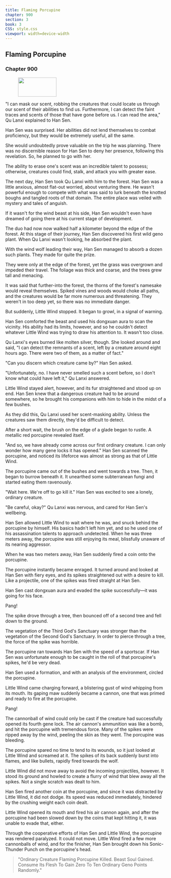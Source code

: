 ```yaml
---
title: Flaming Porcupine
chapter: 900
section: 3
book: 3
CSS: style.css
viewport: width=device-width
---
```


## Flaming Porcupine

### Chapter 900

<figure>
	<img src="../Images/gem.gif" alt="" id="gem" width="120" height="60" />
</figure>

"I can mask our scent, robbing the creatures that could locate us through our scent of their abilities to find us. Furthermore, I can detect the faint traces and scents of those that have gone before us. I can read the area," Qu Lanxi explained to Han Sen.

Han Sen was surprised. Her abilities did not lend themselves to combat proficiency, but they would be extremely useful, all the same.

She would undoubtedly prove valuable on the trip he was planning. There was no discernible reason for Han Sen to deny her presence, following this revelation. So, he planned to go with her.

The ability to erase one's scent was an incredible talent to possess; otherwise, creatures could find, stalk, and attack you with greater ease.

The next day, Han Sen took Qu Lanxi with him to the forest. Han Sen was a little anxious, almost flat-out worried, about venturing there. He wasn't powerful enough to compete with what was said to lurk beneath the knotted boughs and tangled roots of that domain. The entire place was veiled with mystery and tales of anguish.

If it wasn't for the wind beast at his side, Han Sen wouldn't even have dreamed of going there at his current stage of development.

The duo had now now walked half a kilometer beyond the edge of the forest. At this stage of their journey, Han Sen discovered his first wild geno plant. When Qu Lanxi wasn't looking, he absorbed the plant.

With the wind wolf leading their way, Han Sen managed to absorb a dozen such plants. They made for quite the prize.

They were only at the edge of the forest, yet the grass was overgrown and impeded their travel. The foliage was thick and coarse, and the trees grew tall and menacing.

It was said that further-into the forest, the thorns of the forest's namesake would reveal themselves. Spiked vines and woods would choke all paths, and the creatures would be far more numerous and threatening. They weren't in too deep yet, so there was no immediate danger.

But suddenly, Little Wind stopped. It began to growl, in a signal of warning.

Han Sen comforted the beast and used his dongxuan aura to scan the vicinity. His ability had its limits, however, and so he couldn't detect whatever Little Wind was trying to draw his attention to. It wasn't too close.

Qu Lanxi's eyes burned like molten silver, though. She looked around and said, "I can detect the remnants of a scent, left by a creature around eight hours ago. There were two of them, as a matter of fact."

"Can you discern which creature came by?" Han Sen asked.

"Unfortunately, no. I have never smelled such a scent before, so I don't know what could have left it," Qu Lanxi answered.

Little Wind stayed alert, however, and its fur straightened and stood up on end. Han Sen knew that a dangerous creature had to be around somewhere, so he brought his companions with him to hide in the midst of a few bushes.

As they did this, Qu Lanxi used her scent-masking ability. Unless the creatures saw them directly, they'd be difficult to detect.

After a short wait, the brush on the edge of a glade began to rustle. A metallic red porcupine revealed itself.

"And so, we have already come across our first ordinary creature. I can only wonder how many gene locks it has opened." Han Sen scanned the porcupine, and noticed its lifeforce was almost as strong as that of Little Wind.

The porcupine came out of the bushes and went towards a tree. Then, it began to burrow beneath it. It unearthed some subterranean fungi and started eating them ravenously.

"Wait here. We're off to go kill it." Han Sen was excited to see a lonely, ordinary creature.

"Be careful, okay?" Qu Lanxi was nervous, and cared for Han Sen's wellbeing.

Han Sen allowed Little Wind to wait where he was, and snuck behind the porcupine by himself. His basics hadn't left him yet, and so he used one of his assassination talents to approach undetected. When he was three meters away, the porcupine was still enjoying its meal, blissfully unaware of its nearing aggressor.

When he was two meters away, Han Sen suddenly fired a coin onto the porcupine.

The porcupine instantly became enraged. It turned around and looked at Han Sen with fiery eyes, and its spikes straightened out with a desire to kill. Like a projectile, one of the spikes was fired straight at Han Sen.

Han Sen cast dongxuan aura and evaded the spike successfully—it was going for his face.

Pang!

The spike drove through a tree, then bounced off of a second tree and fell down to the ground.

The vegetation of the Third God's Sanctuary was stronger than the vegetation of the Second God's Sanctuary. In order to pierce through a tree, the force of the spike was horrible.

The porcupine ran towards Han Sen with the speed of a sportscar. If Han Sen was unfortunate enough to be caught in the roll of that porcupine's spikes, he'd be very dead.

Han Sen used a formation, and with an analysis of the environment, circled the porcupine.

Little Wind came charging forward, a blistering gust of wind whipping from its mouth. Its gaping maw suddenly became a cannon, one that was primed and ready to fire at the porcupine.

Pang!

The cannonball of wind could only be cast if the creature had successfully opened its fourth gene lock. The air cannon's ammunition was like a bomb, and hit the porcupine with tremendous force. Many of the spikes were ripped away by the wind, peeling the skin as they went. The porcupine was bleeding.

The porcupine spared no time to tend to its wounds, so it just looked at Little Wind and screamed at it. The spikes of its back suddenly burst into flames, and like bullets, rapidly fired towards the wolf.

Little Wind did not move away to avoid the incoming projectiles, however. It stood its ground and howled to create a flurry of wind that blew away all the spikes. Not a single scratch was dealt to him.

Han Sen fired another coin at the porcupine, and since it was distracted by Little Wind, it did not dodge. Its speed was reduced immediately, hindered by the crushing weight each coin dealt.

Little Wind opened its mouth and fired his air cannon again, and after the porcupine had been slowed down by the coins that kept hitting it, it was unable to evade that, either.

Through the cooperative efforts of Han Sen and Little Wind, the porcupine was rendered paralyzed. It could not move. Little Wind fired a few more cannonballs of wind, and for the finisher, Han Sen brought down his Sonic-Thunder Punch on the porcupine's head.

> "Ordinary Creature Flaming Porcupine Killed. Beast Soul Gained. Consume Its Flesh To Gain Zero To Ten Ordinary Geno Points Randomly."